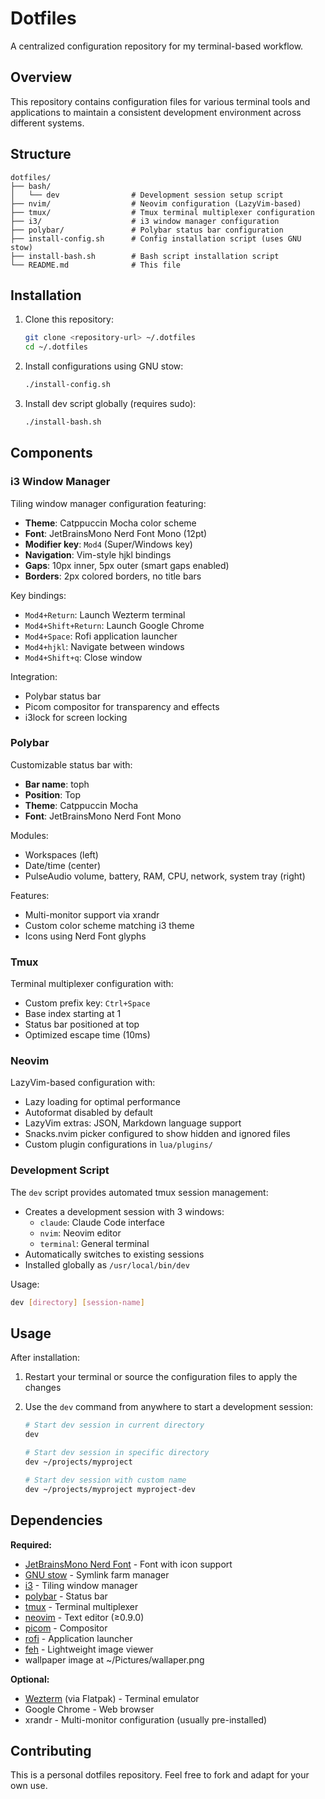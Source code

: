 # Dotfiles

A centralized configuration repository for my terminal-based workflow.

## Overview

This repository contains configuration files for various terminal tools and applications to maintain a consistent development environment across different systems.

## Structure

```
dotfiles/
├── bash/
│   └── dev                # Development session setup script
├── nvim/                  # Neovim configuration (LazyVim-based)
├── tmux/                  # Tmux terminal multiplexer configuration
├── i3/                    # i3 window manager configuration
├── polybar/               # Polybar status bar configuration
├── install-config.sh      # Config installation script (uses GNU stow)
├── install-bash.sh        # Bash script installation script
└── README.md              # This file
```

## Installation

1. Clone this repository:

   ```bash
   git clone <repository-url> ~/.dotfiles
   cd ~/.dotfiles
   ```

2. Install configurations using GNU stow:

   ```bash
   ./install-config.sh
   ```

3. Install dev script globally (requires sudo):

   ```bash
   ./install-bash.sh
   ```

## Components

### i3 Window Manager

Tiling window manager configuration featuring:

- **Theme**: Catppuccin Mocha color scheme
- **Font**: JetBrainsMono Nerd Font Mono (12pt)
- **Modifier key**: `Mod4` (Super/Windows key)
- **Navigation**: Vim-style hjkl bindings
- **Gaps**: 10px inner, 5px outer (smart gaps enabled)
- **Borders**: 2px colored borders, no title bars

Key bindings:

- `Mod4+Return`: Launch Wezterm terminal
- `Mod4+Shift+Return`: Launch Google Chrome
- `Mod4+Space`: Rofi application launcher
- `Mod4+hjkl`: Navigate between windows
- `Mod4+Shift+q`: Close window

Integration:

- Polybar status bar
- Picom compositor for transparency and effects
- i3lock for screen locking

### Polybar

Customizable status bar with:

- **Bar name**: toph
- **Position**: Top
- **Theme**: Catppuccin Mocha
- **Font**: JetBrainsMono Nerd Font Mono

Modules:

- Workspaces (left)
- Date/time (center)
- PulseAudio volume, battery, RAM, CPU, network, system tray (right)

Features:

- Multi-monitor support via xrandr
- Custom color scheme matching i3 theme
- Icons using Nerd Font glyphs

### Tmux

Terminal multiplexer configuration with:

- Custom prefix key: `Ctrl+Space`
- Base index starting at 1
- Status bar positioned at top
- Optimized escape time (10ms)

### Neovim

LazyVim-based configuration with:

- Lazy loading for optimal performance
- Autoformat disabled by default
- LazyVim extras: JSON, Markdown language support
- Snacks.nvim picker configured to show hidden and ignored files
- Custom plugin configurations in `lua/plugins/`

### Development Script

The `dev` script provides automated tmux session management:

- Creates a development session with 3 windows:
  - `claude`: Claude Code interface
  - `nvim`: Neovim editor
  - `terminal`: General terminal
- Automatically switches to existing sessions
- Installed globally as `/usr/local/bin/dev`

Usage:

```bash
dev [directory] [session-name]
```

## Usage

After installation:

1. Restart your terminal or source the configuration files to apply the changes
2. Use the `dev` command from anywhere to start a development session:

   ```bash
   # Start dev session in current directory
   dev
   
   # Start dev session in specific directory
   dev ~/projects/myproject
   
   # Start dev session with custom name
   dev ~/projects/myproject myproject-dev
   ```

## Dependencies

**Required:**

- [JetBrainsMono Nerd Font](https://www.nerdfonts.com/) - Font with icon support
- [GNU stow](https://www.gnu.org/software/stow/) - Symlink farm manager
- [i3](https://i3wm.org/) - Tiling window manager
- [polybar](https://polybar.github.io/) - Status bar
- [tmux](https://github.com/tmux/tmux) - Terminal multiplexer
- [neovim](https://neovim.io/) - Text editor (≥0.9.0)
- [picom](https://github.com/yshui/picom) - Compositor
- [rofi](https://github.com/davatorium/rofi) - Application launcher
- [feh](https://feh.finalrewind.org/) - Lightweight image viewer
- wallpaper image at ~/Pictures/wallaper.png

**Optional:**

- [Wezterm](https://wezfurlong.org/wezterm/) (via Flatpak) - Terminal emulator
- Google Chrome - Web browser
- xrandr - Multi-monitor configuration (usually pre-installed)

## Contributing

This is a personal dotfiles repository. Feel free to fork and adapt for your own use.
